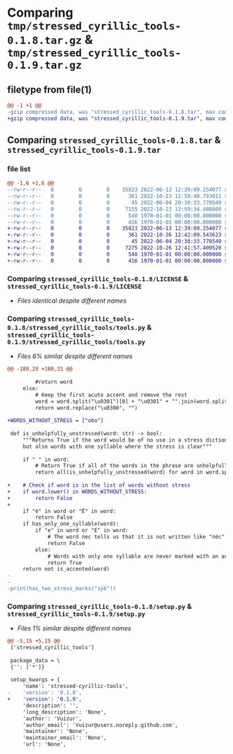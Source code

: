 # Comparing `tmp/stressed_cyrillic_tools-0.1.8.tar.gz` & `tmp/stressed_cyrillic_tools-0.1.9.tar.gz`

## filetype from file(1)

```diff
@@ -1 +1 @@
-gzip compressed data, was "stressed_cyrillic_tools-0.1.8.tar", max compression
+gzip compressed data, was "stressed_cyrillic_tools-0.1.9.tar", max compression
```

## Comparing `stressed_cyrillic_tools-0.1.8.tar` & `stressed_cyrillic_tools-0.1.9.tar`

### file list

```diff
@@ -1,6 +1,6 @@
--rw-r--r--   0        0        0    35823 2022-06-13 12:39:09.254077 stressed_cyrillic_tools-0.1.8/LICENSE
--rw-r--r--   0        0        0      361 2022-10-23 12:59:40.793011 stressed_cyrillic_tools-0.1.8/pyproject.toml
--rw-r--r--   0        0        0       45 2022-06-04 20:30:33.770549 stressed_cyrillic_tools-0.1.8/stressed_cyrillic_tools/__init__.py
--rw-r--r--   0        0        0     7155 2022-10-23 12:59:34.480060 stressed_cyrillic_tools-0.1.8/stressed_cyrillic_tools/tools.py
--rw-r--r--   0        0        0      540 1970-01-01 00:00:00.000000 stressed_cyrillic_tools-0.1.8/setup.py
--rw-r--r--   0        0        0      416 1970-01-01 00:00:00.000000 stressed_cyrillic_tools-0.1.8/PKG-INFO
+-rw-r--r--   0        0        0    35823 2022-06-13 12:39:09.254077 stressed_cyrillic_tools-0.1.9/LICENSE
+-rw-r--r--   0        0        0      361 2022-10-26 12:42:09.543623 stressed_cyrillic_tools-0.1.9/pyproject.toml
+-rw-r--r--   0        0        0       45 2022-06-04 20:30:33.770549 stressed_cyrillic_tools-0.1.9/stressed_cyrillic_tools/__init__.py
+-rw-r--r--   0        0        0     7275 2022-10-26 12:41:57.409528 stressed_cyrillic_tools-0.1.9/stressed_cyrillic_tools/tools.py
+-rw-r--r--   0        0        0      540 1970-01-01 00:00:00.000000 stressed_cyrillic_tools-0.1.9/setup.py
+-rw-r--r--   0        0        0      416 1970-01-01 00:00:00.000000 stressed_cyrillic_tools-0.1.9/PKG-INFO
```

### Comparing `stressed_cyrillic_tools-0.1.8/LICENSE` & `stressed_cyrillic_tools-0.1.9/LICENSE`

 * *Files identical despite different names*

### Comparing `stressed_cyrillic_tools-0.1.8/stressed_cyrillic_tools/tools.py` & `stressed_cyrillic_tools-0.1.9/stressed_cyrillic_tools/tools.py`

 * *Files 6% similar despite different names*

```diff
@@ -180,29 +180,31 @@
 
         #return word
     else:
         # Keep the first acute accent and remove the rest
         word = word.split("\u0301")[0] + "\u0301" + "".join(word.split("\u0301")[1:])
         return word.replace("\u0300", "")
 
+WORDS_WITHOUT_STRESS = ["обо"]
 
 def is_unhelpfully_unstressed(word: str) -> bool:
     """Returns True if the word would be of no use in a stress dictionary. This filters out mostly unstressed words,
     but also words with one syllable where the stress is clear"""
 
     if " " in word:
         # Return True if all of the words in the phrase are unhelpfully unstressed
         return all(is_unhelpfully_unstressed(word) for word in word.split(" "))
 
+    # Check if word is in the list of words without stress
+    if word.lower() in WORDS_WITHOUT_STRESS:
+        return False
+
     if "ё" in word or "Ё" in word:
         return False
     if has_only_one_syllable(word):
         if "е" in word or "Е" in word:
             # The word лес tells us that it is not written like "лёс"
             return False
         else:
             # Words with only one syllable are never marked with an accent
             return True
     return not is_accented(word)
-
-
-print(has_two_stress_marks("зу̀б"))
```

### Comparing `stressed_cyrillic_tools-0.1.8/setup.py` & `stressed_cyrillic_tools-0.1.9/setup.py`

 * *Files 1% similar despite different names*

```diff
@@ -5,15 +5,15 @@
 ['stressed_cyrillic_tools']
 
 package_data = \
 {'': ['*']}
 
 setup_kwargs = {
     'name': 'stressed-cyrillic-tools',
-    'version': '0.1.8',
+    'version': '0.1.9',
     'description': '',
     'long_description': 'None',
     'author': 'Vuizur',
     'author_email': 'Vuizur@users.noreply.github.com',
     'maintainer': 'None',
     'maintainer_email': 'None',
     'url': 'None',
```

